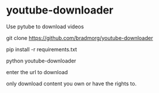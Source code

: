 # youtube-downloader
Use pytube to download videos

git clone https://github.com/bradmorg/youtube-downloader

pip install -r requirements.txt

python youtube-downloader

enter the url to download

only download content you own or have the rights to. 
